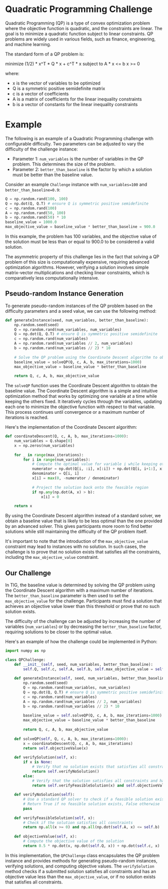 # Quadratic Programming Challenge

Quadratic Programming (QP) is a type of convex optimization problem where the objective function is quadratic, and the constraints are linear. The goal is to minimize a quadratic function subject to linear constraints. QP problems are widely used in various fields, such as finance, engineering, and machine learning.

The standard form of a QP problem is:

minimize    (1/2) * x^T * Q * x + c^T * x
subject to  A * x <= b
            x >= 0

where:
- x is the vector of variables to be optimized
- Q is a symmetric positive semidefinite matrix
- c is a vector of coefficients
- A is a matrix of coefficients for the linear inequality constraints
- b is a vector of constants for the linear inequality constraints

# Example

The following is an example of a Quadratic Programming challenge with configurable difficulty. Two parameters can be adjusted to vary the difficulty of the challenge instance:

- Parameter 1: `num_variables` is the number of variables in the QP problem. This determines the size of the problem.
- Parameter 2: `better_than_baseline` is the factor by which a solution must be better than the baseline value.

Consider an example `Challenge` instance with `num_variables=100` and `better_than_baseline=0.9`:

```python
Q = np.random.rand(100, 100)
Q = np.dot(Q, Q.T) # ensure Q is symmetric positive semidefinite
c = np.random.rand(100)
A = np.random.rand(50, 100)
b = np.random.rand(50) * 10
baseline_value = 1000.0
max_objective_value = baseline_value * better_than_baseline = 900.0
```

In this example, the problem has 100 variables, and the objective value of the solution must be less than or equal to 900.0 to be considered a valid solution.

The asymmetric property of this challenge lies in the fact that solving a QP problem of this size is computationally expensive, requiring advanced optimization algorithms. However, verifying a solution involves simple matrix-vector multiplications and checking linear constraints, which is comparatively less computationally intensive.

## Pseudo-random Instance Generation

To generate pseudo-random instances of the QP problem based on the difficulty parameters and a seed value, we can use the following method:

```python
def generateInstance(seed, num_variables, better_than_baseline):
    np.random.seed(seed)
    Q = np.random.rand(num_variables, num_variables)
    Q = np.dot(Q, Q.T) # ensure Q is symmetric positive semidefinite
    c = np.random.rand(num_variables)
    A = np.random.rand(num_variables // 2, num_variables)
    b = np.random.rand(num_variables // 2) * 10
    
    # Solve the QP problem using the Coordinate Descent algorithm to obtain the baseline value
    baseline_value = solveQP(Q, c, A, b, max_iterations=1000)
    max_objective_value = baseline_value * better_than_baseline
    
    return Q, c, A, b, max_objective_value
```

The `solveQP` function uses the Coordinate Descent algorithm to obtain the baseline value. The Coordinate Descent algorithm is a simple and intuitive optimization method that works by optimizing one variable at a time while keeping the others fixed. It iteratively cycles through the variables, updating each one to minimize the objective function with respect to that variable. This process continues until convergence or a maximum number of iterations is reached.

Here's the implementation of the Coordinate Descent algorithm:

```python
def coordinateDescent(Q, c, A, b, max_iterations=1000):
    num_variables = Q.shape[0]
    x = np.zeros(num_variables)
    
    for _ in range(max_iterations):
        for i in range(num_variables):
            # Compute the optimal value for variable i while keeping others fixed
            numerator = np.dot(Q[i, :i], x[:i]) + np.dot(Q[i, i+1:], x[i+1:]) + c[i]
            denominator = Q[i, i]
            x[i] = max(0, -numerator / denominator)
            
            # Project the solution back onto the feasible region
            if np.any(np.dot(A, x) > b):
                x[i] = 0
    
    return x
```

By using the Coordinate Descent algorithm instead of a standard solver, we obtain a baseline value that is likely to be less optimal than the one provided by an advanced solver. This gives participants more room to find better solutions while still maintaining the difficulty of the QP problem itself.

It's important to note that the introduction of the `max_objective_value` constraint may lead to instances with no solution. In such cases, the challenge is to prove that no solution exists that satisfies all the constraints, including the `max_objective_value` constraint.

## Our Challenge
In TIG, the baseline value is determined by solving the QP problem using the Coordinate Descent algorithm with a maximum number of iterations. The `better_than_baseline` parameter is then used to set the `max_objective_value` for the challenge. Participants must find a solution that achieves an objective value lower than this threshold or prove that no such solution exists.

The difficulty of the challenge can be adjusted by increasing the number of variables (`num_variables`) or by decreasing the `better_than_baseline` factor, requiring solutions to be closer to the optimal value.

Here's an example of how the challenge could be implemented in Python:

```python
import numpy as np

class QPChallenge:
    def __init__(self, seed, num_variables, better_than_baseline):
        self.Q, self.c, self.A, self.b, self.max_objective_value = self.generateInstance(seed, num_variables, better_than_baseline)
    
    def generateInstance(self, seed, num_variables, better_than_baseline):
        np.random.seed(seed)
        Q = np.random.rand(num_variables, num_variables)
        Q = np.dot(Q, Q.T) # ensure Q is symmetric positive semidefinite
        c = np.random.rand(num_variables)
        A = np.random.rand(num_variables // 2, num_variables)
        b = np.random.rand(num_variables // 2) * 10
        
        baseline_value = self.solveQP(Q, c, A, b, max_iterations=1000)
        max_objective_value = baseline_value * better_than_baseline
        
        return Q, c, A, b, max_objective_value
    
    def solveQP(self, Q, c, A, b, max_iterations=1000):
        x = coordinateDescent(Q, c, A, b, max_iterations)
        return self.objectiveValue(x)
    
    def verifySolution(self, x):
        if x is None:
            # Verify that no solution exists that satisfies all constraints
            return self.verifyNoSolution()
        else:
            # Verify that the solution satisfies all constraints and has an objective value less than max_objective_value
            return self.verifyFeasibleSolution(x) and self.objectiveValue(x) <= self.max_objective_value
    
    def verifyNoSolution(self):
        # Use a standard QP solver to check if a feasible solution exists
        # Return True if no feasible solution exists, False otherwise
        pass
    
    def verifyFeasibleSolution(self, x):
        # Check if the solution satisfies all constraints
        return np.all(x >= 0) and np.all(np.dot(self.A, x) <= self.b)
    
    def objectiveValue(self, x):
        # Compute the objective value of the solution
        return 0.5 * np.dot(x, np.dot(self.Q, x)) + np.dot(self.c, x)
```

In this implementation, the `QPChallenge` class encapsulates the QP problem instance and provides methods for generating pseudo-random instances, verifying solutions, and computing objective values. The `verifySolution` method checks if a submitted solution satisfies all constraints and has an objective value less than the `max_objective_value`, or if no solution exists that satisfies all constraints.
